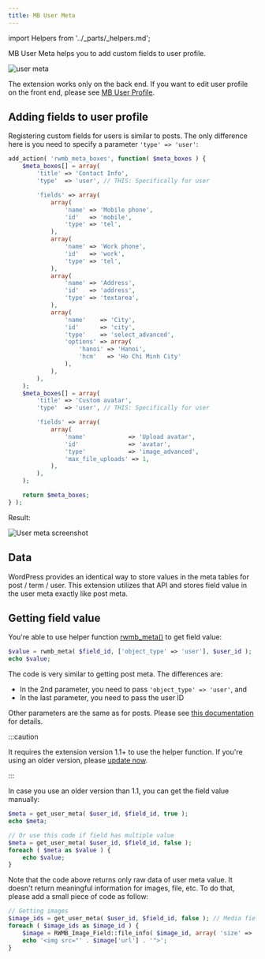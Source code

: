 ```yaml
---
title: MB User Meta
---
```


import Helpers from '../_parts/_helpers.md';

MB User Meta helps you to add custom fields to user profile.

![user meta](https://i1.wp.com/metabox.io/wp-content/uploads/2016/07/user-meta-1.png)

The extension works only on the back end. If you want to edit user profile on the front end, please see [MB User Profile](/extensions/mb-user-profile/).

## Adding fields to user profile

Registering custom fields for users is similar to posts. The only difference here is you need to specify a parameter `'type' => 'user'`:

```php
add_action( 'rwmb_meta_boxes', function( $meta_boxes ) {
    $meta_boxes[] = array(
        'title' => 'Contact Info',
        'type'  => 'user', // THIS: Specifically for user

        'fields' => array(
            array(
                'name' => 'Mobile phone',
                'id'   => 'mobile',
                'type' => 'tel',
            ),
            array(
                'name' => 'Work phone',
                'id'   => 'work',
                'type' => 'tel',
            ),
            array(
                'name' => 'Address',
                'id'   => 'address',
                'type' => 'textarea',
            ),
            array(
                'name'    => 'City',
                'id'      => 'city',
                'type'    => 'select_advanced',
                'options' => array(
                    'hanoi' => 'Hanoi',
                    'hcm'   => 'Ho Chi Minh City'
                ),
            ),
        ),
    );
    $meta_boxes[] = array(
        'title' => 'Custom avatar',
        'type'  => 'user', // THIS: Specifically for user

        'fields' => array(
            array(
                'name'            => 'Upload avatar',
                'id'              => 'avatar',
                'type'            => 'image_advanced',
                'max_file_uploads' => 1,
            ),
        ),
    );

    return $meta_boxes;
} );
```

Result:

![User meta screenshot](https://i.imgur.com/mRZJKhZ.png)

## Data

WordPress provides an identical way to store values in the meta tables for post / term / user. This extension utilizes that API and stores field value in the user meta exactly like post meta.

## Getting field value

You're able to use helper function [rwmb_meta()](/rwmb-meta/) to get field value:

```php
$value = rwmb_meta( $field_id, ['object_type' => 'user'], $user_id );
echo $value;
```

The code is very similar to getting post meta. The differences are:
- In the 2nd parameter, you need to pass `'object_type' => 'user'`, and
- In the last parameter, you need to pass the user ID

Other parameters are the same as for posts. Please see [this documentation](/displaying-fields/) for details.

:::caution

It requires the extension version 1.1+ to use the helper function. If you're using an older version, please [update now](/extensions/update/).

:::

In case you use an older version than 1.1, you can get the field value manually:

```php
$meta = get_user_meta( $user_id, $field_id, true );
echo $meta;

// Or use this code if field has multiple value
$meta = get_user_meta( $user_id, $field_id, false );
foreach ( $meta as $value ) {
    echo $value;
}
```

Note that the code above returns only raw data of user meta value. It doesn't return meaningful information for images, file, etc. To do that, please add a small piece of code as follow:

```php
// Getting images
$image_ids = get_user_meta( $user_id, $field_id, false ); // Media fields are always multiple.
foreach ( $image_ids as $image_id ) {
    $image = RWMB_Image_Field::file_info( $image_id, array( 'size' => 'thumbnail' ) );
    echo '<img src="' . $image['url'] . '">';
}
```

<Helpers />
